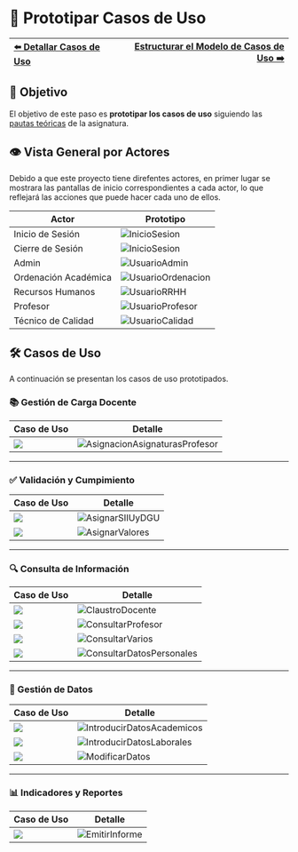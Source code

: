 # 📝 Prototipar Casos de Uso

| [⬅️ Detallar Casos de Uso](DetallarCasosDeUso.md) | [Estructurar el Modelo de Casos de Uso ➡️](EstructurarCasosDeUso.md) |
|:--|--:|

## 🎯 **Objetivo**
El objetivo de este paso es **prototipar los casos de uso** siguiendo las [pautas teóricas](https://github.com/mmasias/IdSw1/blob/main/temario/contenidos/CdU.ICdU.md) de la asignatura.

## 👁️ Vista General por Actores

Debido a que este proyecto tiene direfentes actores, en primer lugar se mostrara las pantallas de inicio correspondientes a cada actor, lo que reflejará las acciones que puede hacer cada uno de ellos.

| **Actor**                | **Prototipo**                                      |
|--------------------------|----------------------------------------------------|
| Inicio de Sesión         | ![InicioSesion](/images/Prototipar/Inicio.png) |
| Cierre de Sesión         | ![InicioSesion](/images/Prototipar/CerrarSesion.png) |
| Admin                    | ![UsuarioAdmin](/images/Prototipar/Admin.png)  |
| Ordenación Académica     | ![UsuarioOrdenacion](/images/Prototipar/Ordenacion.png) |
| Recursos Humanos         | ![UsuarioRRHH](/images/Prototipar/RRHH.png)    |
| Profesor                 | ![UsuarioProfesor](/images/Prototipar/Profesor.png) |
| Técnico de Calidad       | ![UsuarioCalidad](/images/Prototipar/Calidad.png)  |

## 🛠️ Casos de Uso

A continuación se presentan los casos de uso prototipados.

### 📚 Gestión de Carga Docente

| **Caso de Uso**        | **Detalle**    |
|------------------------|----------------|
| ![](/images/modelosUML/CdU/Individuales/AsignarCargaDocente.svg) | ![AsignacionAsignaturasProfesor](/images/Prototipar/AsignacióndeCargaDocente.png) |

---

### ✅ Validación y Cumpimiento

| **Caso de Uso**        | **Detalle**    |
|------------------------|----------------|
| ![](/images/modelosUML/CdU/Individuales/AsignarSIIUyDGU.svg) | ![AsignarSIIUyDGU](/images/Prototipar/AsignarSIIU.png)   |
| ![](/images/modelosUML/CdU/Individuales/AsignarValores.svg)  | ![AsignarValores](/images/Prototipar/AsignarValores.png) |

---

### 🔍 Consulta de Información

| **Caso de Uso**        | **Detalle**    |
|------------------------|----------------|
| ![](/images/modelosUML/CdU/Individuales/ClaustroDocente.svg)          | ![ClaustroDocente](/images/Prototipar/ConsultarClaustroDocente.png)            |
| ![](/images/modelosUML/CdU/Individuales/ConsultarProfesor.svg)        | ![ConsultarProfesor](/images/Prototipar/ConsultaAsignaciónDocenteProfesor.png) |
| ![](/images/modelosUML/CdU/Individuales/ConsultarVarios.svg)          | ![ConsultarVarios](/images/Prototipar/AsignaciónDocenteTitulacion.png)         |
| ![](/images/modelosUML/CdU/Individuales/ConsultarDatosPersonales.svg) | ![ConsultarDatosPersonales](/images/Prototipar/DatosContratoPersonales.png)    |

---

### 📝 Gestión de Datos

| **Caso de Uso**        | **Detalle**    |
|------------------------|----------------|
| ![](/images/modelosUML/CdU/Individuales/IntroducirDatosAcademicos.svg) | ![IntroducirDatosAcademicos](/images/Prototipar/DatosAcademicos.png)   |
| ![](/images/modelosUML/CdU/Individuales/IntroducirDatosLaborales.svg)  | ![IntroducirDatosLaborales](/images/Prototipar/DatosLaborales.png)     |
| ![](/images/modelosUML/CdU/Individuales/ModificarDatos.svg)            | ![ModificarDatos](/images/Prototipar/ModificacionDatosProfesorado.png) |

---

### 📊 Indicadores y Reportes

| **Caso de Uso**        | **Detalle**    |
|------------------------|----------------|
| ![](/images/modelosUML/CdU/Individuales/EmitirInforme.svg) | ![EmitirInforme](/images/Prototipar/EmitirInformeProfesorado.png) |